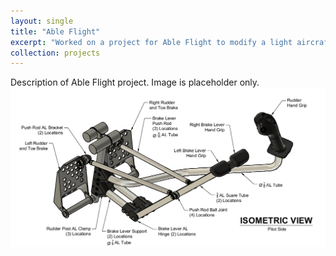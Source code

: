 ```yaml
---
layout: single
title: "Able Flight"
excerpt: "Worked on a project for Able Flight to modify a light aircraft for teaching student pilots without the use of their legs<br/><img src='/images/controlsplaceholder.png'>"
collection: projects
---
```


Description of Able Flight project. Image is placeholder only.
<img src='/images/controlsplaceholder.png'>